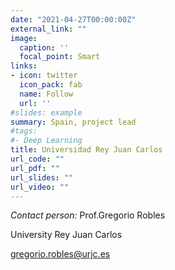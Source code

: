 ```yaml
---
date: "2021-04-27T00:00:00Z"
external_link: ""
image:
  caption: ''
  focal_point: Smart
links:
- icon: twitter
  icon_pack: fab
  name: Follow
  url: ''
#slides: example
summary: Spain, project lead
#tags:
#- Deep Learning
title: Universidad Rey Juan Carlos
url_code: ""
url_pdf: ""
url_slides: ""
url_video: ""
---
```

*Contact person:*
Prof.Gregorio Robles

University Rey Juan Carlos

gregorio.robles@urjc.es
